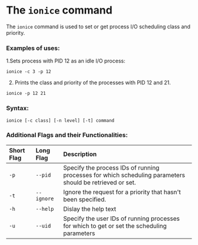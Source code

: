 
# The `ionice` command


The `ionice` command is used to set or get process I/O scheduling class and priority.

### Examples of uses:


1.Sets process with PID 12 as an idle I/O process:

```
ionice -c 3 -p 12
```

2.   Prints the class and priority of the processes with PID 12 and 21.
```
ionice -p 12 21
```

### Syntax:

```
ionice [-c class] [-n level] [-t] command
```


### Additional Flags and their Functionalities:

|**Short Flag**   |**Long Flag**   |**Description**   |
|:---|:---|:---|
|`-p`|`--pid`|Specify the process IDs of running processes for which scheduling parameters should be retrieved or set.|
|`-t`|`--ignore`|Ignore the request for a priority that hasn't been specified.|
|`-h`|`--help`|Dislay the help text|
|`-u`|`--uid`|Specify the user IDs of running processes for which to get or set the scheduling parameters|
